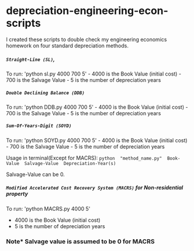 # depreciation-engineering-econ-scripts
I created these scripts to double check my engineering economics homework on four standard depreciation methods.

##### `Straight-Line (SL)`,
To run: 'python sl.py 4000 700  5'
    - 4000 is the Book Value (initial cost)
    - 700 is the Salvage Value
    - 5 is the number of depreciation years

##### `Double Declining Balance (DDB)`
  To run: 'python DDB.py 4000 700  5'
    - 4000 is the Book Value (initial cost)
    - 700 is the Salvage Value
    - 5 is the number of depreciation years

##### `Sum-Of-Years-Digit (SOYD)`
  To run: 'python SOYD.py 4000 700  5'
    - 4000 is the Book Value (initial cost)
    - 700 is the Salvage Value
    - 5 is the number of depreciation years

Usage in terminal(Except for MACRS): `python  "method_name.py"  Book-Value  Salvage-Value  Depreciation-Year(s)`

Salvage-Value can be 0.


##### `Modified Accelerated Cost Recovery System (MACRS)` for Non-residential property
To run: 'python MACRS.py 4000  5'
  - 4000 is the Book Value (initial cost)
  - 5 is the number of depreciation years
  ### Note* Salvage value is assumed to be 0 for MACRS
